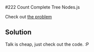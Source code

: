 #222 Count Complete Tree Nodes.js

Check out [the problem](https://leetcode.com/problems/count-complete-tree-nodes/)

## Solution

Talk is cheap, just check out the code. :P